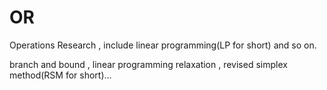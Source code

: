 # OR
Operations Research , include linear programming(LP for short) and so on.

branch and bound , linear programming relaxation , revised simplex method(RSM for short)...
